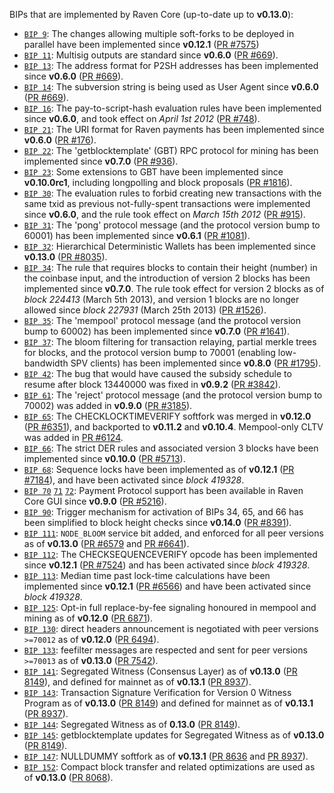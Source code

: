 BIPs that are implemented by Raven Core (up-to-date up to **v0.13.0**):

* [`BIP 9`](https://github.com/raven/bips/blob/master/bip-0009.mediawiki): The changes allowing multiple soft-forks to be deployed in parallel have been implemented since **v0.12.1**  ([PR #7575](https://github.com/raven/raven/pull/7575))
* [`BIP 11`](https://github.com/raven/bips/blob/master/bip-0011.mediawiki): Multisig outputs are standard since **v0.6.0** ([PR #669](https://github.com/raven/raven/pull/669)).
* [`BIP 13`](https://github.com/raven/bips/blob/master/bip-0013.mediawiki): The address format for P2SH addresses has been implemented since **v0.6.0** ([PR #669](https://github.com/raven/raven/pull/669)).
* [`BIP 14`](https://github.com/raven/bips/blob/master/bip-0014.mediawiki): The subversion string is being used as User Agent since **v0.6.0** ([PR #669](https://github.com/raven/raven/pull/669)).
* [`BIP 16`](https://github.com/raven/bips/blob/master/bip-0016.mediawiki): The pay-to-script-hash evaluation rules have been implemented since **v0.6.0**, and took effect on *April 1st 2012* ([PR #748](https://github.com/raven/raven/pull/748)).
* [`BIP 21`](https://github.com/raven/bips/blob/master/bip-0021.mediawiki): The URI format for Raven payments has been implemented since **v0.6.0** ([PR #176](https://github.com/raven/raven/pull/176)).
* [`BIP 22`](https://github.com/raven/bips/blob/master/bip-0022.mediawiki): The 'getblocktemplate' (GBT) RPC protocol for mining has been implemented since **v0.7.0** ([PR #936](https://github.com/raven/raven/pull/936)).
* [`BIP 23`](https://github.com/raven/bips/blob/master/bip-0023.mediawiki): Some extensions to GBT have been implemented since **v0.10.0rc1**, including longpolling and block proposals ([PR #1816](https://github.com/raven/raven/pull/1816)).
* [`BIP 30`](https://github.com/raven/bips/blob/master/bip-0030.mediawiki): The evaluation rules to forbid creating new transactions with the same txid as previous not-fully-spent transactions were implemented since **v0.6.0**, and the rule took effect on *March 15th 2012* ([PR #915](https://github.com/raven/raven/pull/915)).
* [`BIP 31`](https://github.com/raven/bips/blob/master/bip-0031.mediawiki): The 'pong' protocol message (and the protocol version bump to 60001) has been implemented since **v0.6.1** ([PR #1081](https://github.com/raven/raven/pull/1081)).
* [`BIP 32`](https://github.com/raven/bips/blob/master/bip-0032.mediawiki): Hierarchical Deterministic Wallets has been implemented since **v0.13.0** ([PR #8035](https://github.com/raven/raven/pull/8035)).
* [`BIP 34`](https://github.com/raven/bips/blob/master/bip-0034.mediawiki): The rule that requires blocks to contain their height (number) in the coinbase input, and the introduction of version 2 blocks has been implemented since **v0.7.0**. The rule took effect for version 2 blocks as of *block 224413* (March 5th 2013), and version 1 blocks are no longer allowed since *block 227931* (March 25th 2013) ([PR #1526](https://github.com/raven/raven/pull/1526)).
* [`BIP 35`](https://github.com/raven/bips/blob/master/bip-0035.mediawiki): The 'mempool' protocol message (and the protocol version bump to 60002) has been implemented since **v0.7.0** ([PR #1641](https://github.com/raven/raven/pull/1641)).
* [`BIP 37`](https://github.com/raven/bips/blob/master/bip-0037.mediawiki): The bloom filtering for transaction relaying, partial merkle trees for blocks, and the protocol version bump to 70001 (enabling low-bandwidth SPV clients) has been implemented since **v0.8.0** ([PR #1795](https://github.com/raven/raven/pull/1795)).
* [`BIP 42`](https://github.com/raven/bips/blob/master/bip-0042.mediawiki): The bug that would have caused the subsidy schedule to resume after block 13440000 was fixed in **v0.9.2** ([PR #3842](https://github.com/raven/raven/pull/3842)).
* [`BIP 61`](https://github.com/raven/bips/blob/master/bip-0061.mediawiki): The 'reject' protocol message (and the protocol version bump to 70002) was added in **v0.9.0** ([PR #3185](https://github.com/raven/raven/pull/3185)).
* [`BIP 65`](https://github.com/raven/bips/blob/master/bip-0065.mediawiki): The CHECKLOCKTIMEVERIFY softfork was merged in **v0.12.0** ([PR #6351](https://github.com/raven/raven/pull/6351)), and backported to **v0.11.2** and **v0.10.4**. Mempool-only CLTV was added in [PR #6124](https://github.com/raven/raven/pull/6124).
* [`BIP 66`](https://github.com/raven/bips/blob/master/bip-0066.mediawiki): The strict DER rules and associated version 3 blocks have been implemented since **v0.10.0** ([PR #5713](https://github.com/raven/raven/pull/5713)).
* [`BIP 68`](https://github.com/raven/bips/blob/master/bip-0068.mediawiki): Sequence locks have been implemented as of **v0.12.1**  ([PR #7184](https://github.com/raven/raven/pull/7184)), and have been activated since *block 419328*.
* [`BIP 70`](https://github.com/raven/bips/blob/master/bip-0070.mediawiki) [`71`](https://github.com/raven/bips/blob/master/bip-0071.mediawiki) [`72`](https://github.com/raven/bips/blob/master/bip-0072.mediawiki): Payment Protocol support has been available in Raven Core GUI since **v0.9.0** ([PR #5216](https://github.com/raven/raven/pull/5216)).
* [`BIP 90`](https://github.com/raven/bips/blob/master/bip-0090.mediawiki): Trigger mechanism for activation of BIPs 34, 65, and 66 has been simplified to block height checks since **v0.14.0** ([PR #8391](https://github.com/raven/raven/pull/8391)).
* [`BIP 111`](https://github.com/raven/bips/blob/master/bip-0111.mediawiki): `NODE_BLOOM` service bit added, and enforced for all peer versions as of **v0.13.0** ([PR #6579](https://github.com/raven/raven/pull/6579) and [PR #6641](https://github.com/raven/raven/pull/6641)).
* [`BIP 112`](https://github.com/raven/bips/blob/master/bip-0112.mediawiki): The CHECKSEQUENCEVERIFY opcode has been implemented since **v0.12.1** ([PR #7524](https://github.com/raven/raven/pull/7524)) and has been activated since *block 419328*.
* [`BIP 113`](https://github.com/raven/bips/blob/master/bip-0113.mediawiki): Median time past lock-time calculations have been implemented since **v0.12.1** ([PR #6566](https://github.com/raven/raven/pull/6566)) and have been activated since *block 419328*.
* [`BIP 125`](https://github.com/raven/bips/blob/master/bip-0125.mediawiki): Opt-in full replace-by-fee signaling honoured in mempool and mining as of **v0.12.0** ([PR 6871](https://github.com/raven/raven/pull/6871)).
* [`BIP 130`](https://github.com/raven/bips/blob/master/bip-0130.mediawiki): direct headers announcement is negotiated with peer versions `>=70012` as of **v0.12.0** ([PR 6494](https://github.com/raven/raven/pull/6494)).
* [`BIP 133`](https://github.com/raven/bips/blob/master/bip-0133.mediawiki): feefilter messages are respected and sent for peer versions `>=70013` as of **v0.13.0** ([PR 7542](https://github.com/raven/raven/pull/7542)).
* [`BIP 141`](https://github.com/raven/bips/blob/master/bip-0141.mediawiki): Segregated Witness (Consensus Layer) as of **v0.13.0** ([PR 8149](https://github.com/raven/raven/pull/8149)), and defined for mainnet as of **v0.13.1** ([PR 8937](https://github.com/raven/raven/pull/8937)).
* [`BIP 143`](https://github.com/raven/bips/blob/master/bip-0143.mediawiki): Transaction Signature Verification for Version 0 Witness Program as of **v0.13.0** ([PR 8149](https://github.com/raven/raven/pull/8149)) and defined for mainnet as of **v0.13.1** ([PR 8937](https://github.com/raven/raven/pull/8937)).
* [`BIP 144`](https://github.com/raven/bips/blob/master/bip-0144.mediawiki): Segregated Witness as of **0.13.0** ([PR 8149](https://github.com/raven/raven/pull/8149)).
* [`BIP 145`](https://github.com/raven/bips/blob/master/bip-0145.mediawiki): getblocktemplate updates for Segregated Witness as of **v0.13.0** ([PR 8149](https://github.com/raven/raven/pull/8149)).
* [`BIP 147`](https://github.com/raven/bips/blob/master/bip-0147.mediawiki): NULLDUMMY softfork as of **v0.13.1** ([PR 8636](https://github.com/raven/raven/pull/8636) and [PR 8937](https://github.com/raven/raven/pull/8937)).
* [`BIP 152`](https://github.com/raven/bips/blob/master/bip-0152.mediawiki): Compact block transfer and related optimizations are used as of **v0.13.0** ([PR 8068](https://github.com/raven/raven/pull/8068)).
